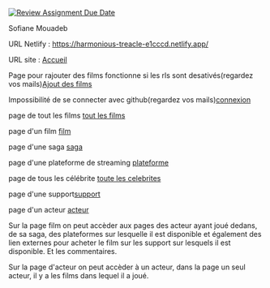 [![Review Assignment Due Date](https://classroom.github.com/assets/deadline-readme-button-24ddc0f5d75046c5622901739e7c5dd533143b0c8e959d652212380cedb1ea36.svg)](https://classroom.github.com/a/DLDyybNZ)

Sofiane Mouadeb

URL Netlify : https://harmonious-treacle-e1cccd.netlify.app/

URL site : [Accueil](https://filmsm.mouadeb.fr/)

Page pour rajouter des films fonctionne si les rls sont desativés(regardez vos mails)[Ajout des films](https://filmsm.mouadeb.fr/films/edit/)

Impossibilité de se connecter avec github(regardez vos mails)[connexion](https://filmsm.mouadeb.fr/login-logout)

page de tout les films [tout les films](https://filmsm.mouadeb.fr/films)

page d'un film [film](https://filmsm.mouadeb.fr/films/2)

page d'une saga [saga](https://filmsm.mouadeb.fr/saga/2)

page d'une plateforme de streaming [plateforme](https://filmsm.mouadeb.fr/plateforme/2)

page de tous les célébrite [toute les celebrites](https://filmsm.mouadeb.fr/celebrite)

page d'une support[support](https://filmsm.mouadeb.fr/support/7)

page d'un acteur [acteur](https://filmsm.mouadeb.fr/celebrite/1)

Sur la page film on peut accèder aux pages des acteur ayant joué dedans, de sa saga, des plateformes sur lesquelle il est disponible et également des lien externes pour acheter le film sur les support sur lesquels il est disponible. Et les commentaires.

Sur la page d'acteur on peut accèder à un acteur, dans la page un seul acteur, il y a les films dans lequel il a joué.

